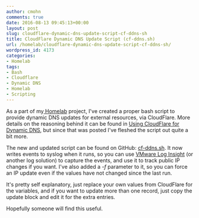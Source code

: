 ```yaml
---
author: cmohn
comments: true
date: 2016-08-13 09:45:13+00:00
layout: post
slug: cloudflare-dynamic-dns-update-script-cf-ddns-sh
title: CloudFlare Dynamic DNS Update Script (cf-ddns.sh)
url: /homelab/cloudflare-dynamic-dns-update-script-cf-ddns-sh/
wordpress_id: 4173
categories:
- Homelab
tags:
- Bash
- Cloudflare
- Dynamic DNS
- Homelab
- Scripting
---
```


As a part of my[ Homelab](http://vninja.net/homelab/) project, I've created a proper bash script to provide dynamic DNS updates for external resources, via CloudFlare. More details on the reasoning behind it can be found in [Using CloudFlare for Dynamic DNS](http://vninja.net/homelab/using-cloudflare-for-dynamic-dns/), but since that was posted I've fleshed the script out quite a bit more.
<!--more-->

The new and updated script can be found on GitHub: [cf-ddns.sh](https://github.com/h0bbel/homelab/blob/master/code/cf-ddns.sh). It now writes events to syslog when it runs, so you can use [VMware Log Insight](https://www.vmware.com/products/vrealize-log-insight.html) (or another log solution) to capture the events, and use it to track public IP changes if you want. I've also added a _-f_ parameter to it, so you can force an IP update even if the values have not changed since the last run.

It's pretty self explanatory, just replace your own values from CloudFlare for the variables, and if you want to update more than one record, just copy the update block and edit it for the extra entries.

Hopefully someone will find this useful.
